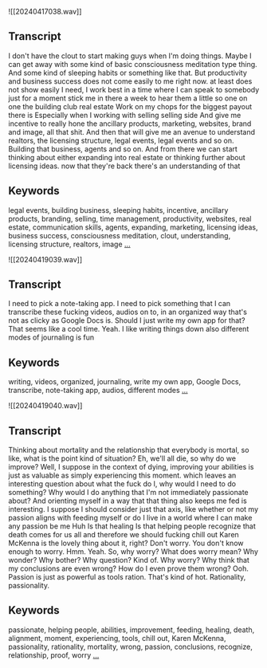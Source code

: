 ![[20240417038.wav]]
## Transcript
 I don't have the clout to start making guys when I'm doing things. Maybe I can get away with some kind of basic consciousness meditation type thing. And some kind of sleeping habits or something like that. But productivity and business success does not come easily to me right now. at least does not show easily I need, I work best in a time where I can speak to somebody just for a moment stick me in there a week to hear them a little so one on one the building club real estate Work on my chops for the biggest payout there is Especially when I working with selling selling side And give me incentive to really hone the ancillary products, marketing, websites, brand and image, all that shit. And then that will give me an avenue to understand realtors, the licensing structure, legal events, legal events and so on. Building that business, agents and so on. And from there we can start thinking about either expanding into real estate or thinking further about licensing ideas. now that they're back there's an understanding of that
## Keywords
legal events, building business, sleeping habits, incentive, ancillary products, branding, selling, time management, productivity, websites, real estate, communication skills, agents, expanding, marketing, licensing ideas, business success, consciousness meditation, clout, understanding, licensing structure, realtors, image
[...](obsidian://swiftink_transcript_functions?id=9eeac18e-fecc-484e-9e5c-95e5b1ef0ed4)

![[20240419039.wav]]
## Transcript
 I need to pick a note-taking app. I need to pick something that I can transcribe these fucking videos, audios on to, in an organized way that's not as clicky as Google Docs is. Should I just write my own app for that? That seems like a cool time. Yeah. I like writing things down also different modes of journaling is fun
## Keywords
writing, videos, organized, journaling, write my own app, Google Docs, transcribe, note-taking app, audios, different modes
[...](obsidian://swiftink_transcript_functions?id=cb57dc95-66a9-4a9f-947d-0569dc74fe9d)

![[20240419040.wav]]
## Transcript
 Thinking about mortality and the relationship that everybody is mortal, so like, what is the point kind of situation? Eh, we'll all die, so why do we improve? Well, I suppose in the context of dying, improving your abilities is just as valuable as simply experiencing this moment. which leaves an interesting question about what the fuck do I, why would I need to do something? Why would I do anything that I'm not immediately passionate about? And orienting myself in a way that that thing also keeps me fed is interesting. I suppose I should consider just that axis, like whether or not my passion aligns with feeding myself or do I live in a world where I can make any passion be me Huh Is that healing Is that helping people recognize that death comes for us all and therefore we should fucking chill out Karen McKenna is the lovely thing about it, right? Don't worry. You don't know enough to worry. Hmm. Yeah. So, why worry? What does worry mean? Why wonder? Why bother? Why question? Kind of. Why worry? Why think that my conclusions are even wrong? How do I even prove them wrong? Ooh. Passion is just as powerful as tools ration. That's kind of hot. Rationality, passionality.
## Keywords
passionate, helping people, abilities, improvement, feeding, healing, death, alignment, moment, experiencing, tools, chill out, Karen McKenna, passionality, rationality, mortality, wrong, passion, conclusions, recognize, relationship, proof, worry
[...](obsidian://swiftink_transcript_functions?id=f28ae199-04ff-42c6-b565-1a581df1f601)